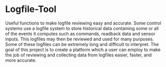 # Logfile-Tool
Useful functions to make logfile reviewing easy and accurate.
Some control systems use a logfile system to store historical data containing some or all
of the events it computes such as commands, readback data and sensor inputs. This logfiles 
may then be reviewed and used for many purposes. Some of these logfiles can be extremely long 
and difficult to interpret. The goal of this project is to create a platform which a user can 
employ to make the job of reviewing and collecting data from logfiles easier, faster, and more accurate.
